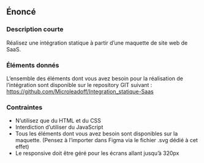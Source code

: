 ## Énoncé

### Description courte

Réalisez une intégration statique à partir d’une maquette de site web de SaaS.

### Éléments donnés

L’ensemble des éléments dont vous avez besoin pour la réalisation de l’intégration sont disponible sur le repository GIT suivant : <a href="https://github.com/Microleadoff/Integration_statique-Saas" title="lien vers le dépôt" target="_blank">https://github.com/Microleadoff/Integration_statique-Saas</a>

### Contraintes

- N’utilisez que du HTML et du CSS
- Interdiction d’utiliser du JavaScript
- Tous les éléments dont vous avez besoin sont disponibles sur la maquette. (Pensez à l’importer dans Figma via le fichier .svg dédié à cet effet)
- Le responsive doit être géré pour les écrans allant jusqu’à 320px
